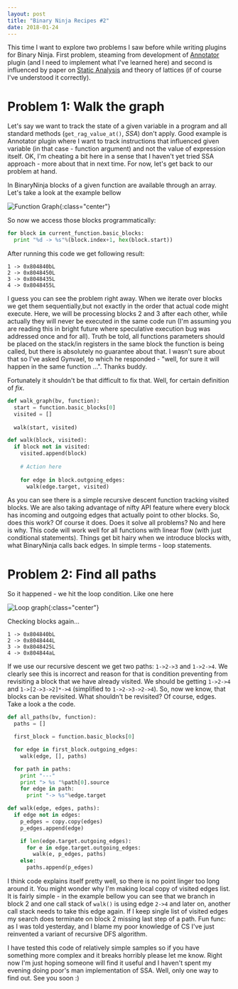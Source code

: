 ```yaml
---
layout: post
title: "Binary Ninja Recipes #2"
date: 2018-01-24
---
```

This time I want to explore two problems I saw before while writing plugins for Binary Ninja. First problem, steaming from development of [Annotator](https://github.com/carstein/Annotator) plugin (and I need to implement what I've learned here) and second is influenced by paper on [Static Analysis](https://cs.au.dk/~amoeller/spa/spa.pdf) and theory of lattices (if of course I've understood it correctly).

# Problem 1: Walk the graph
Let's say we want to track the state of a given variable in a program and all standard methods (`get_rag_value_at()`, *SSA*) don't apply. Good example is Annotator plugin where I want to track instructions that influenced given variable (in that case - function argument) and not the value of expression itself. OK, I'm cheating a bit here in a sense that I haven't yet tried SSA approach - more about that in next time. For now, let's get back to our problem at hand.

In BinaryNinja blocks of a given function are available through an array. Let's take a look at the example bellow

![Function Graph]({{site.url}}/assets/images/blocks_2.png){:class="center"}

So now we access those blocks programmatically:

```python
for block in current_function.basic_blocks:
  print "%d -> %s"%(block.index+1, hex(block.start))
```

After running this code we get following result:

```
1 -> 0x804840bL
2 -> 0x8048450L
3 -> 0x8048435L
4 -> 0x8048455L
```

I guess you can see the problem right away. When we iterate over blocks we get them sequentially,but not exactly in the order that actual code might execute. Here, we will be processing blocks 2 and 3 after each other, while actually they will never be executed in the same code run (I'm assuming you are reading this in bright future where speculative execution bug was addressed once and for all). Truth be told, all functions parameters should be placed on the stack/in registers in the same block the function is being called, but there is absolutely no guarantee about that. I wasn't sure about that so I've asked Gynvael, to which he responded - "well, for sure it will happen in the same function ...". Thanks buddy.

Fortunately it shouldn't be that difficult to fix that. Well, for certain definition of *fix*.

```python
def walk_graph(bv, function):
  start = function.basic_blocks[0]
  visited = []
  
  walk(start, visited)

def walk(block, visited):
  if block not in visited:
    visited.append(block)
    
    # Action here
    
    for edge in block.outgoing_edges:
      walk(edge.target, visited)
```

As you can see there is a simple recursive descent function tracking visited blocks. We are also taking advantage of nifty API feature where every block has incoming and outgoing edges that actually point to other blocks.
So, does this work? Of course it does. Does it solve all problems? No and here is why. This code will work well for all functions with linear flow (with just conditional statements). Things get bit hairy when we introduce blocks with, what BinaryNinja calls back edges. In simple terms - loop statements.

# Problem 2: Find all paths

So it happened - we hit the loop condition. Like one here

![Loop graph]({{site.url}}/assets/images/blocks_2.png){:class="center"}

Checking blocks again...

```
1 -> 0x804840bL
2 -> 0x8048444L
3 -> 0x8048425L
4 -> 0x804844aL
```

If we use our recursive descent we get two paths: `1->2->3` and `1->2->4`. We clearly see this is incorrect and reason for that is condition preventing from revisiting a block that we have already visited. We should be getting `1->2->4` and `1->[2->3->2]*->4` (simplified to `1->2->3->2->4`). So, now we know, that blocks can be revisited. What shouldn't be revisited? Of course, edges. Take a look a the code.

```python
def all_paths(bv, function):
  paths = []

  first_block = function.basic_blocks[0]

  for edge in first_block.outgoing_edges:
    walk(edge, [], paths)

  for path in paths:
    print "---"
    print "> %s "%path[0].source
    for edge in path:
      print "-> %s"%edge.target

def walk(edge, edges, paths):
  if edge not in edges:
    p_edges = copy.copy(edges)
    p_edges.append(edge)

    if len(edge.target.outgoing_edges):
      for e in edge.target.outgoing_edges:
        walk(e, p_edges, paths)
    else:
      paths.append(p_edges)
```

I think code explains itself pretty well, so there is no point linger too long around it. You might wonder why I'm making local copy of visited edges list. It is fairly simple - in the example bellow you can see that we branch in block 2 and one call stack of `walk()` is using edge `2->4` and later on, another call stack needs to take this edge again. If I keep single list of visited edges my search does terminate on block 2 missing last step of a path. Fun func: as I was told yesterday, and I blame my poor knowledge of CS I've just reinvented a variant of recursive DFS algorithm.

I have tested this code of relatively simple samples so if you have something more complex and it breaks horribly please let me know. Right now I'm just hoping someone will find it useful and I haven't spent my evening doing poor's man implementation of SSA. Well, only one way to find out. See you soon :)
